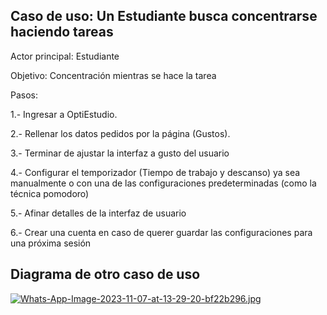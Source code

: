 ## Caso de uso: Un Estudiante busca concentrarse haciendo tareas

Actor principal: Estudiante

Objetivo: Concentración mientras se hace la tarea

Pasos:

1.- Ingresar a OptiEstudio.

2.- Rellenar los datos pedidos por la página (Gustos).

3.- Terminar de ajustar la interfaz a gusto del usuario

4.- Configurar el temporizador (Tiempo de trabajo y descanso) ya sea manualmente o con una de las configuraciones predeterminadas (como la técnica pomodoro)

5.- Afinar detalles de la interfaz de usuario

6.- Crear una cuenta en caso de querer guardar las configuraciones para una próxima sesión 


## Diagrama de otro caso de uso
[![Whats-App-Image-2023-11-07-at-13-29-20-bf22b296.jpg](https://i.postimg.cc/02Lg3sNd/Whats-App-Image-2023-11-07-at-13-29-20-bf22b296.jpg)](https://postimg.cc/tYtmZ8WY)

